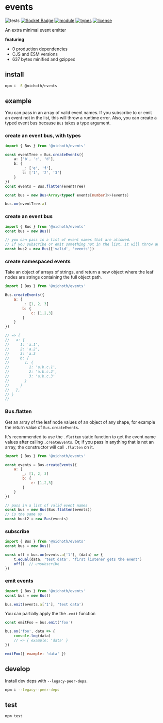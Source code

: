 # events
![tests](https://github.com/nichoth/events/actions/workflows/nodejs.yml/badge.svg)
[![Socket Badge](https://socket.dev/api/badge/npm/package/@nichoth/events)](https://socket.dev/npm/package/@nichoth/events)
[![module](https://img.shields.io/badge/module-ESM%2FCJS-blue)](README.md)
[![types](https://img.shields.io/npm/types/@nichoth/events)](README.md)
[![license](https://img.shields.io/badge/license-MIT-brightgreen)](LICENSE)

An extra minimal event emitter

__featuring__
* 0 production dependencies
* CJS and ESM versions
* 637 bytes minified and gzipped

## install
```bash
npm i -S @nichoth/events
```

## example
You can pass in an array of valid event names. If you subscribe to or emit an
event not in the list, this will throw a runtime error. Also, you can create
a typed event bus because `Bus` takes a type argument.

### create an event bus, with types
```ts
import { Bus } from '@nichoth/events'

const eventTree = Bus.createEvents({
    a: ['b', 'c', 'd'],
    b: {
        _: ['e', 'f'],
        c: ['1', '2', '3']
    }
})
const events = Bus.flatten(eventTree)

const bus = new Bus<Array<typeof events[number]>>(events)

bus.on(eventTree.a)
```


### create an event bus
```js
import { Bus } from '@nichoth/events'
const bus = new Bus()

// you can pass in a list of event names that are allowed.
// If you subscribe or emit something not in the list, it will throw an error.
const bus2 = new Bus(['valid', 'events'])
```

### create namespaced events
Take an object of arrays of strings, and return a new object where the leaf nodes are strings containing the full object path.

```js
import { Bus } from '@nichoth/events'

Bus.createEvents({
    a: {
        _: [1, 2, 3]
        b: {
            c: [1,2,3]
        }
    }
})

// => {
//   a: {
//     1: 'a.1',
//     2: 'a.2',
//     3: 'a.3
//     b: {
//       c: {
//         1: 'a.b.c.1',
//         2: 'a.b.c.2',
//         3: 'a.b.c.3'
//       }
//     }
//   },
// }
//
```

### Bus.flatten
Get an array of the leaf node values of an object of any shape, for example the return value of `Bus.createEvents`.

It's recommended to use the `.flatten` static function to get the event name values after calling `.createEvents`. Or, if you pass in anything that is not an array, the constructor will call `.flatten` on it.
```js
import { Bus } from '@nichoth/events'

const events = Bus.createEvents({
    a: {
        _: [1, 2, 3]
        b: {
            c: [1,2,3]
        }
    }
})

// pass in a list of valid event names
const bus = new Bus(Bus.flatten(events))
// is the same as
const bust2 = new Bus(events)
```

### subscribe
```js
import { Bus } from '@nichoth/events'
const bus = new Bus()

const off = bus.on(events.a['1'], (data) => {
    t.equal(data, 'test data', 'first listener gets the event')
    off()  // unsubscribe
})
```

### emit events
```js
import { Bus } from '@nichoth/events'
const bus = new Bus()

bus.emit(events.a['1'], 'test data')
```

You can partially apply the the `.emit` function
```js
const emitFoo = bus.emit('foo')

bus.on('foo', data => {
    console.log(data)
    // => { example: 'data' }
})

emitFoo({ example: 'data' })

```

## develop
Install dev deps with `--legacy-peer-deps`. 

```bash
npm i --legacy--peer-deps
```

## test
```bash
npm test
```
